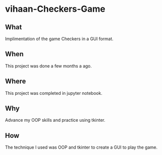 # vihaan-Checkers-Game

## What
Implimentation of the game Checkers in a GUI format.

## When
This project was done a few months a ago.

## Where
This project was completed in jupyter notebook.

## Why
Advance my OOP skills and practice using tkinter.

## How
The technique I used was OOP and tkinter to create a GUI to play the game.
